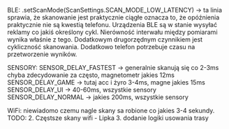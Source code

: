 BLE:
    .setScanMode(ScanSettings.SCAN_MODE_LOW_LATENCY) -> ta linia sprawia, że skanowanie jest praktycznie ciągłe
    oznacza to, że opóźnienia praktycznie nie są kwestią telefonu. Urządzenia BLE są w stanie wysyłać reklamy co jakiś
    określony cykl. Nierówność interwału między pomiarami wynika właśnie z tego. Dodatkowym drugorzędnym czynnikiem 
    jest cykliczność skanowania. Dodatkowo telefon potrzebuje czasu na przetworzenie wyników. 

SENSORY:
    SENSOR_DELAY_FASTEST -> generalnie skanują się co 2-3ms chyba zdecydowanie za często, magnetometr jakies 12ms
    SENSOR_DELAY_GAME -> tutaj acc i żyro 3-4ms, magne jakies 15ms
    SENSOR_DELAY_UI -> 40-60ms, wszystkie sensory
    SENSOR_DELAY_NORMAL -> jakies 200ms, wszystkie sensory

WiFi:
    niewiadomo czemu nagle skany sa robione co jakies 3-4 sekundy. 
TODO:
    2. Częstsze skany wifi - Lipka
    3. dodanie logiki usowania trasy
